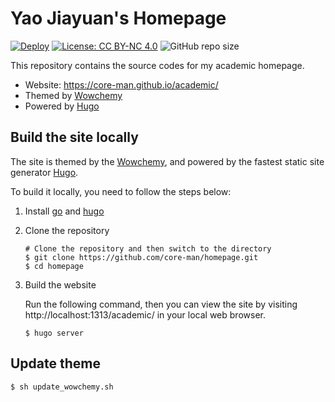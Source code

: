# Yao Jiayuan's Homepage

[![Deploy](https://github.com/core-man/academic/actions/workflows/deploy.yml/badge.svg)](https://github.com/core-man/academic/actions/workflows/deploy.yml)
[![License: CC BY-NC 4.0](https://img.shields.io/badge/License-CC%20BY--NC%204.0-blue.svg)](https://creativecommons.org/licenses/by-nc/4.0/deed.en)
![GitHub repo size](https://img.shields.io/github/repo-size/core-man/academic)

This repository contains the source codes for my academic homepage.

- Website: https://core-man.github.io/academic/
- Themed by [Wowchemy](https://wowchemy.com/)
- Powered by [Hugo](https://gohugo.io/)

## Build the site locally

The site is themed by the [Wowchemy](https://wowchemy.com/), and powered by
the fastest static site generator [Hugo](https://gohugo.io/).

To build it locally, you need to follow the steps below:

1.  Install [go](https://golang.org/) and
    [hugo](https://gohugo.io/getting-started/installing/)

2.  Clone the repository

    ```
    # Clone the repository and then switch to the directory
    $ git clone https://github.com/core-man/homepage.git
    $ cd homepage
    ```

3.  Build the website

	Run the following command, then you can view the site by visiting
    http://localhost:1313/academic/ in your local web browser.

    ```
    $ hugo server
    ```

## Update theme

```
$ sh update_wowchemy.sh
```
